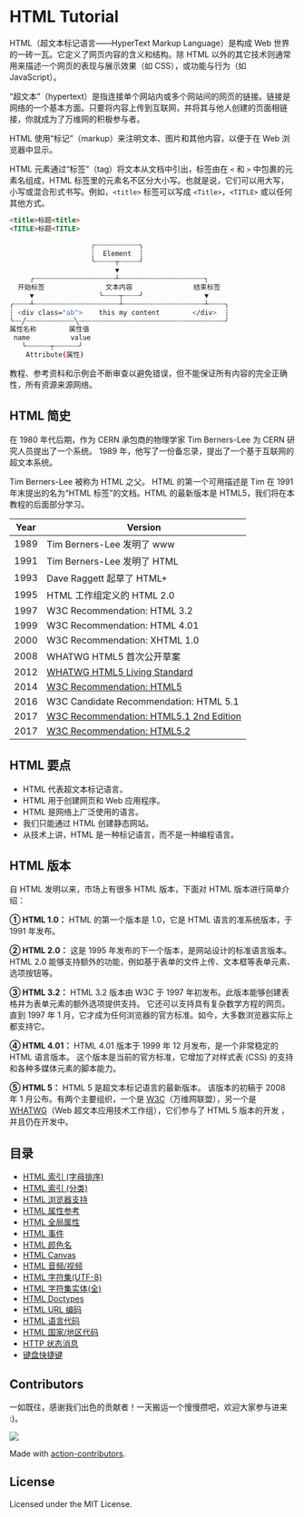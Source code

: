 HTML Tutorial
===

HTML（超文本标记语言——HyperText Markup Language）是构成 Web 世界的一砖一瓦。它定义了网页内容的含义和结构。除 HTML 以外的其它技术则通常用来描述一个网页的表现与展示效果（如 CSS），或功能与行为（如 JavaScript）。

“超文本”（hypertext）是指连接单个网站内或多个网站间的网页的链接。链接是网络的一个基本方面。只要将内容上传到互联网，并将其与他人创建的页面相链接，你就成为了万维网的积极参与者。

HTML 使用“标记”（markup）来注明文本、图片和其他内容，以便于在 Web 浏览器中显示。

HTML 元素通过“标签”（tag）将文本从文档中引出，标签由在 `<` 和 `>` 中包裹的元素名组成，HTML 标签里的元素名不区分大小写。也就是说，它们可以用大写，小写或混合形式书写。例如，`<title>` 标签可以写成 `<Title>`，`<TITLE>` 或以任何其他方式。

```html
<title>标题<title>
<TITLE>标题<TITLE>
```

```bash
                    ╭┈┈┈┈┈┈┈┈┈┈┈╮
                    ┆  Element  ┆
                    ╰┈┈┈┈┈┬┈┈┈┈┈╯
                          ▼ 
     ╭┈┈┈┈┈┈┈┈┈┈┈┈┈┈┈┈┈┈┈┈┴┈┈┈┈┈┈┈┈┈┈┈┈┈┈┈┈┈┈┈┈┈╮
  开始标签               文本内容               结束标签
     ▼                ╰┈┈┈┈┬┈┈┈┈╯               ▼
╭┈┈┈┈┴┈┈┈┈┈┈┈┈┈┈┈┈┈┈┈┈┈┈┈┈┈┴┈┈┈┈┈┈┈┈┈┈┈┈┈┈┈┈┈┈┈┈┴┈┈┈┈╮
┆ <div class="ab">    this my content        </div>  ┆
╰┈┈╱┈┈┈┈┈┈┈┈┈┈┈┈╲┈┈┈┈┈┈┈┈┈┈┈┈┈┈┈┈┈┈┈┈┈┈┈┈┈┈┈┈┈┈┈┈┈┈┈┈╯
属性名称        属性值
 name          value
   ╰┈┈┈┈┈┈┬┈┈┈┈┈┈╯
    Attribute(属性)
```

教程、参考资料和示例会不断审查以避免错误，但不能保证所有内容的完全正确性，所有资源来源网络。

## HTML 简史

在 1980 年代后期，作为 CERN 承包商的物理学家 Tim Berners-Lee 为 CERN 研究人员提出了一个系统。 1989 年，他写了一份备忘录，提出了一个基于互联网的超文本系统。

Tim Berners-Lee 被称为 HTML 之父。 HTML 的第一个可用描述是 Tim 在 1991 年末提出的名为“HTML 标签”的文档。HTML 的最新版本是 HTML5，我们将在本教程的后面部分学习。


| Year | Version |
| ---- | ---- |
| 1989 | Tim Berners-Lee 发明了 www |
| 1991 | Tim Berners-Lee 发明了 HTML |
| 1993 | Dave Raggett 起草了 HTML+ |
| 1995 | HTML 工作组定义的 HTML 2.0 |
| 1997 | W3C Recommendation: HTML 3.2 |
| 1999 | W3C Recommendation: HTML 4.01 |
| 2000 | W3C Recommendation: XHTML 1.0 |
| 2008 | WHATWG HTML5 首次公开草案 |
| 2012 | [WHATWG HTML5 Living Standard](http://whatwg.org/html/) |
| 2014 | [W3C Recommendation: HTML5](http://www.w3.org/TR/html5/) |
| 2016 | W3C Candidate Recommendation: HTML 5.1 |
| 2017 | [W3C Recommendation: HTML5.1 2nd Edition](http://www.w3.org/TR/html51/) |
| 2017 | [W3C Recommendation: HTML5.2](http://www.w3.org/TR/html52/) |


## HTML 要点

- HTML 代表超文本标记语言。
- HTML 用于创建网页和 Web 应用程序。
- HTML 是网络上广泛使用的语言。
- 我们只能通过 HTML 创建静态网站。
- 从技术上讲，HTML 是一种标记语言，而不是一种编程语言。

## HTML 版本

自 HTML 发明以来，市场上有很多 HTML 版本，下面对 HTML 版本进行简单介绍：

**① HTML 1.0：** HTML 的第一个版本是 1.0，它是 HTML 语言的准系统版本，于 1991 年发布。

**② HTML 2.0：** 这是 1995 年发布的下一个版本，是网站设计的标准语言版本。 HTML 2.0 能够支持额外的功能，例如基于表单的文件上传、文本框等表单元素、选项按钮等。

**③ HTML 3.2：** HTML 3.2 版本由 W3C 于 1997 年初发布。此版本能够创建表格并为表单元素的额外选项提供支持。 它还可以支持具有复杂数学方程的网页。 直到 1997 年 1 月，它才成为任何浏览器的官方标准。如今，大多数浏览器实际上都支持它。

**④ HTML 4.01：** HTML 4.01 版本于 1999 年 12 月发布，是一个非常稳定的 HTML 语言版本。 这个版本是当前的官方标准，它增加了对样式表 (CSS) 的支持和各种多媒体元素的脚本能力。

**⑤ HTML 5：** HTML 5 是超文本标记语言的最新版本。 该版本的初稿于 2008 年 1 月公布。有两个主要组织，一个是 [W3C](https://www.w3.org/)（万维网联盟），另一个是 [WHATWG](https://whatwg.org/)（Web 超文本应用技术工作组），它们参与了 HTML 5 版本的开发 ，并且仍在开发中。

<!--idoc:ignore:start-->

## 目录

- [HTML 索引 (字母排序)](./docs/tags/README.md)
- [HTML 索引 (分类)](./docs/reference/byfunc.md)
- [HTML 浏览器支持](./docs/reference/browsersupport.md)
- [HTML 属性参考](./docs/reference/attributes.md)
- [HTML 全局属性](./docs/reference/standardattributes.md)
- [HTML 事件](./docs/reference/eventattributes.md)
- [HTML 颜色名](./docs/reference/colornames.md)
- [HTML Canvas](./docs/reference/canvas.md)
- [HTML 音频/视频](./docs/reference/av_dom.md)
- [HTML 字符集(UTF-8)](./docs/reference/charactersets.md)
- [HTML 字符集实体(全)](./docs/reference/charactersets_entities.md)
- [HTML Doctypes](./docs/reference/dtd.md)
- [HTML URL 编码](./docs/reference/urlencode.md)
- [HTML 语言代码](./docs/reference/language_codes.md)
- [HTML 国家/地区代码](./docs/reference/country_codes.md)
- [HTTP 状态消息](./docs/reference/httpmessages.md)
- [键盘快捷键](./docs/reference/keyboardshortcuts.md)

<!--idoc:ignore:end-->

## Contributors

一如既往，感谢我们出色的贡献者！一天搬运一个慢慢攒吧，欢迎大家参与进来 :)。

<a href="https://github.com/jaywcjlove/html-tutorial/graphs/contributors">
  <img src="https://jaywcjlove.github.io/html-tutorial/CONTRIBUTORS.svg" />
</a>

Made with [action-contributors](https://github.com/jaywcjlove/github-action-contributors).

## License

Licensed under the MIT License.
